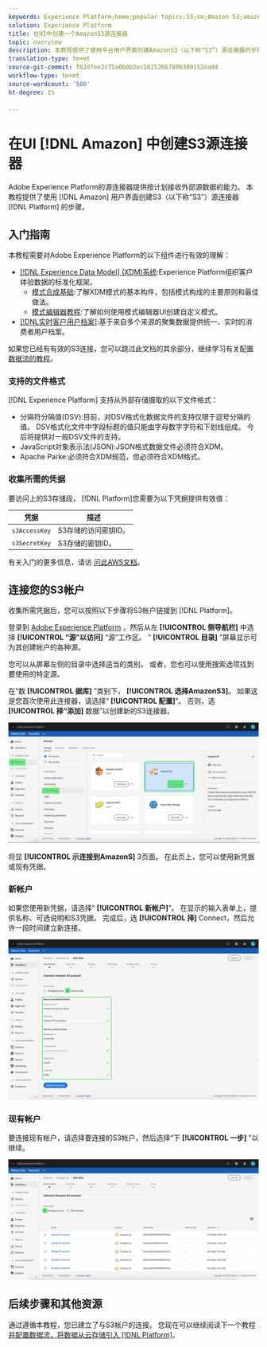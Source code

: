 ```yaml
---
keywords: Experience Platform;home;popular topics;S3;se;Amazon S3;amazon s3
solution: Experience Platform
title: 在UI中创建一个AmazonS3源连接器
topic: overview
description: 本教程提供了使用平台用户界面创建AmazonS3（以下称“S3”）源连接器的步骤。
translation-type: tm+mt
source-git-commit: f82dfee2c75a0b8b2ec1615266780b309152ead4
workflow-type: tm+mt
source-wordcount: '560'
ht-degree: 1%

---
```



# 在UI [!DNL Amazon] 中创建S3源连接器

Adobe Experience Platform的源连接器提供按计划接收外部源数据的能力。 本教程提供了使用 [!DNL Amazon] 用户界面创建S3（以下称“S3”）源连接器 [!DNL Platform] 的步骤。

## 入门指南

本教程需要对Adobe Experience Platform的以下组件进行有效的理解：

- [[!DNL Experience Data Model] (XDM)系统](../../../../../xdm/home.md):Experience Platform组织客户体验数据的标准化框架。
   - [模式合成基础](../../../../../xdm/schema/composition.md):了解XDM模式的基本构件，包括模式构成的主要原则和最佳做法。
   - [模式编辑器教程](../../../../../xdm/tutorials/create-schema-ui.md):了解如何使用模式编辑器UI创建自定义模式。
- [[!DNL实时客户用户档案]](../../../../../profile/home.md):基于来自多个来源的聚集数据提供统一、实时的消费者用户档案。

如果您已经有有效的S3连接，您可以跳过此文档的其余部分，继续学习有关配置 [数据流的教程](../../dataflow/batch/cloud-storage.md)。

### 支持的文件格式

[!DNL Experience Platform] 支持从外部存储摄取的以下文件格式：

- 分隔符分隔值(DSV):目前，对DSV格式化数据文件的支持仅限于逗号分隔的值。 DSV格式化文件中字段标题的值只能由字母数字字符和下划线组成。 今后将提供对一般DSV文件的支持。
- JavaScript对象表示法(JSON):JSON格式数据文件必须符合XDM。
- Apache Parke:必须符合XDM规范，但必须符合XDM格式。

### 收集所需的凭据

要访问上的S3存储段， [!DNL Platform]您需要为以下凭据提供有效值：

| 凭据 | 描述 |
| ---------- | ----------- |
| `s3AccessKey` | S3存储的访问密钥ID。 |
| `s3SecretKey` | S3存储的密钥ID。 |

有关入门的更多信息，请访 [问此AWS文档](https://aws.amazon.com/blogs/security/wheres-my-secret-access-key/)。

## 连接您的S3帐户

收集所需凭据后，您可以按照以下步骤将S3帐户链接到 [!DNL Platform]。

登录到 [Adobe Experience Platform](https://platform.adobe.com) ，然后从左 **[!UICONTROL 侧导航栏]** 中选择 **[!UICONTROL “源”以访问]** “源”工作区。 “ **[!UICONTROL 目录]** ”屏幕显示可为其创建帐户的各种源。

您可以从屏幕左侧的目录中选择适当的类别。 或者，您也可以使用搜索选项找到要使用的特定源。

在“数 **[!UICONTROL 据库]** ”类别下， **[!UICONTROL 选择AmazonS3]**。 如果这是您首次使用此连接器，请选择“ **[!UICONTROL 配置]**”。 否则，选 **[!UICONTROL 择“添加]** 数据”以创建新的S3连接器。

![目录](../../../../images/tutorials/create/s3/catalog.png)

将显 **[!UICONTROL 示连接到AmazonS]** 3页面。 在此页上，您可以使用新凭据或现有凭据。

### 新帐户

如果您使用新凭据，请选择“ **[!UICONTROL 新帐户]**”。 在显示的输入表单上，提供名称、可选说明和S3凭据。 完成后，选 **[!UICONTROL 择]** Connect，然后允许一段时间建立新连接。

![connect](../../../../images/tutorials/create/s3/new.png)

### 现有帐户

要连接现有帐户，请选择要连接的S3帐户，然后选择“下 **[!UICONTROL 一步]** ”以继续。

![现有](../../../../images/tutorials/create/s3/existing.png)

## 后续步骤和其他资源

通过遵循本教程，您已建立了与S3帐户的连接。 您现在可以继续阅读下一个教程 [并配置数据流，将数据从云存储引入 [!DNL Platform]](../../dataflow/batch/cloud-storage.md)。